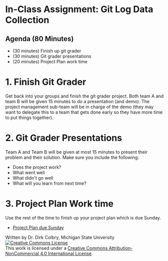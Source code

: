 # In-Class Assignment: Git Log Data Collection


## Agenda (80 Minutes)

- (30 minutes) Finish up git grader
- (30 minutes) Git grader presentations
- (20 minutes) Project Plan work time

# 1. Finish Git Grader

Get back into your groups and finish the git grader project. Both team A and team B will be given 15 minutes to do a presentation (and demo). The project management sub-team will be in charge of the demo (they may want to delegate this to a team that gets done early so they have more time to put things together).  

# 2. Git Grader Presentations

Team A and Team B will be given at most 15 minutes to present their problem and their solution. Make sure you include the following:

- Does the project work?
- What went well
- What didn't go well
- What will you learn from next time?

# 3. Project Plan Work time
Use the rest of the time to finish up your project plan which is due Sunday.
- [Project Plan due Sunday](0130-ASSIGNMENT_Project_Plan)

Written by Dr. Dirk Colbry, Michigan State University
<a rel="license" href="http://creativecommons.org/licenses/by-nc/4.0/"><img alt="Creative Commons License" style="border-width:0" src="https://i.creativecommons.org/l/by-nc/4.0/88x31.png" /></a><br />This work is licensed under a <a rel="license" href="http://creativecommons.org/licenses/by-nc/4.0/">Creative Commons Attribution-NonCommercial 4.0 International License</a>.
